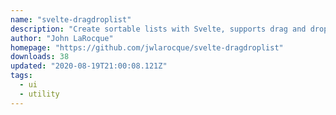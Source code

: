 ```yaml
---
name: "svelte-dragdroplist"
description: "Create sortable lists with Svelte, supports drag and drop, touch-friendly."
author: "John LaRocque"
homepage: "https://github.com/jwlarocque/svelte-dragdroplist"
downloads: 38
updated: "2020-08-19T21:00:08.121Z"
tags: 
  - ui
  - utility
---
```

